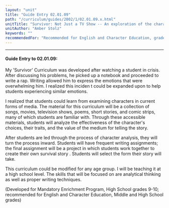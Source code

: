 ```yaml
---
layout: "unit"
title: "Guide Entry 02.01.09"
path: "/curriculum/guides/2002/1/02.01.09.x.html"
unitTitle: "Survivor: Not Just a TV Show -- An exploration of the character traits of survivors of the teenage years"
unitAuthor: "Amber Stolz"
keywords: ""
recommendedFor: "Recommended for English and Character Education, grades 7-12."
---
```

<body>
<hr/>
<h4>
Guide Entry to 02.01.09:
</h4>
My 'Survivor' Curriculum was developed after watching a student in crisis. After discussing his problems, he picked up a notebook and proceeded to write a rap. Writing allowed him to express the emotions that were overwhelming him. I realized this inciden
t could be expanded upon to help students experiencing similar emotions.
<p>
I realized that students could learn from examining characters in current forms of media. The material for this curriculum will be a collection of songs, movies, television shows, poems, short stories, and comic strips, many of which students are familiar
with. Through these accessible materials, students will analyze the effectiveness of the character's choices, their traits, and the value of the medium for telling the story.
</p>
<p>
After students are led through the process of character analysis, they will turn the process inward. Students will have frequent writing assignments; the final assignment will be a project in which students work together to create their own survival story
. Students will select the form their story will take.
</p>
<p>
This curriculum could be modified for any age group. I will be teaching it at a high school level. The skills that will be focused on are analytical thinking as well as proper writing techniques.
</p>
<p>
(Developed for Mandatory Enrichment Program, High School grades 9-10; recommended for English and Character Education, Middle and High School grades)
</p>
</body>
